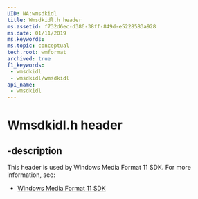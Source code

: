 ```yaml
---
UID: NA:wmsdkidl
title: Wmsdkidl.h header
ms.assetid: f732d6ec-d386-38ff-849d-e5228583a928
ms.date: 01/11/2019
ms.keywords: 
ms.topic: conceptual
tech.root: wmformat
archived: true
f1_keywords:
 - wmsdkidl
 - wmsdkidl/wmsdkidl
api_name:
 - wmsdkidl
---
```


# Wmsdkidl.h header


## -description

This header is used by Windows Media Format 11 SDK. For more information, see:

- [Windows Media Format 11 SDK](../_wmformat/index.md)

